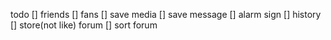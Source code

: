 todo
[] friends
[] fans
[] save media
[] save message
[] alarm sign
[] history
[] store(not like) forum
[] sort forum